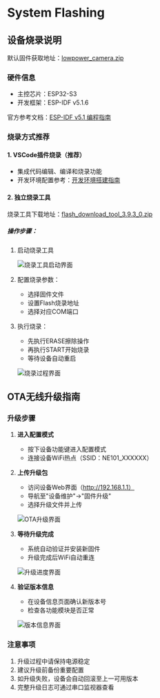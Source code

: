 # System Flashing

## 设备烧录说明

默认固件获取地址：[lowpower_camera.zip](https://github.com/camthink-ai/lowpower_camera/tree/main/bin/NE_101.1.0.1.zip)

### 硬件信息

- 主控芯片：ESP32-S3
- 开发框架：ESP-IDF v5.1.6

官方参考文档：[ESP-IDF v5.1 编程指南](https://docs.espressif.com/projects/esp-idf/en/release-v5.1/esp32s3/get-started/windows-setup.html)

### 烧录方式推荐

#### 1. VSCode插件烧录（推荐）

- 集成代码编辑、编译和烧录功能
- 开发环境配置参考：[开发环境搭建指南](./Development%20Environment%20Setup)

#### 2. 独立烧录工具

烧录工具下载地址：[flash_download_tool_3.9.3_0.zip](https://github.com/camthink-ai/lowpower_camera/blob/main/tools/flash_download_tool_3.9.3_0.zip)

##### 操作步骤：

1. 启动烧录工具
   
   ![烧录工具启动界面](/img/NE101_flash_tool.png)

2. 配置烧录参数：
   
   - 选择固件文件
   - 设置Flash烧录地址
   - 选择对应COM端口

3. 执行烧录：
   
   - 先执行ERASE擦除操作
   - 再执行START开始烧录
   - 等待设备自动重启
   
   ![烧录过程界面](/img/NE101_flash_tool1.png)

## OTA无线升级指南

### 升级步骤

1. **进入配置模式**
   
   - 按下设备功能键进入配置模式
   - 连接设备WiFi热点（SSID：NE101_XXXXXX）

2. **上传升级包**
   
   - 访问设备Web界面（http://192.168.1.1）
   - 导航至"设备维护"→"固件升级"
   - 选择升级文件并上传
   
   ![OTA升级界面](/img/NE101_ota.png)

3. **等待升级完成**
   
   - 系统自动验证并安装新固件
   - 升级完成后WiFi自动重连
   
   ![升级进度界面](/img/NE101_ota2.png)

4. **验证版本信息**
   
   - 在设备信息页面确认新版本号
   - 检查各功能模块是否正常
   
   ![版本信息界面](/img/NE101_ota3.png)

### 注意事项

1. 升级过程中请保持电源稳定
2. 建议升级前备份重要配置
3. 如升级失败，设备会自动回滚至上一可用版本
4. 完整升级日志可通过串口监视器查看
